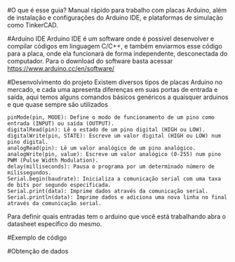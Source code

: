 #O que é esse guia?
	Manual rápido para trabalho com placas Arduino, além de instalação e configurações do Arduino IDE, e plataformas de simulação como TinkerCAD.

#Arduino IDE
	Arduino IDE é um software onde é possível desenvolver e 
    compilar códigos em linguagem C/C++, e também enviarmos esse código para a
    placa, onde ela funcionará de forma independente, desconectada do computador.
    Para o download do software basta acessar https://www.arduino.cc/en/software/

#Desenvolvimento do projeto 
    Existem diversos tipos de placas Arduino no mercado, e cada uma 
    apresenta diferenças em suas portas de entrada e saída, aqui temos alguns
    comandos básicos genéricos a quaisquer arduinos e que quase sempre são utilizados 

    pinMode(pin, MODE): Define o modo de funcionamento de um pino como entrada (INPUT) ou saída (OUTPUT).
    digitalRead(pin): Lê o estado de um pino digital (HIGH ou LOW). 
    digitalWrite(pin, STATE): Escreve um valor digital (HIGH ou LOW) num pino digital. 
    analogRead(pin): Lê um valor analógico de um pino analógico. 
    analogWrite(pin, value): Escreve um valor analógico (0-255) num pino PWM (Pulse Width Modulation). 
    delay(milliseconds): Pausa o programa por um determinado número de milissegundos. 
    Serial.begin(baudrate): Inicializa a comunicação serial com uma taxa de bits por segundo especificada. 
    Serial.print(data): Imprime dados através da comunicação serial. 
    Serial.println(data): Imprime dados e adiciona uma nova linha no final através da comunicação serial. 
    
Para definir quais entradas tem o arduino que você está trabalhando abra o 
    datasheet específico do mesmo.

#Exemplo de código


#Obtenção de dados 









